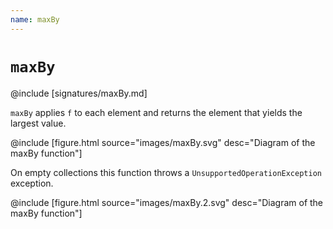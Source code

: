 ```yaml
---
name: maxBy
---
```


# `maxBy`

@include [signatures/maxBy.md]

`maxBy` applies `f` to each element and returns the element that yields the largest value.

@include [figure.html source="images/maxBy.svg" desc="Diagram of the maxBy function"]

On empty collections this function throws a `UnsupportedOperationException` exception.

@include [figure.html source="images/maxBy.2.svg" desc="Diagram of the maxBy function"]
